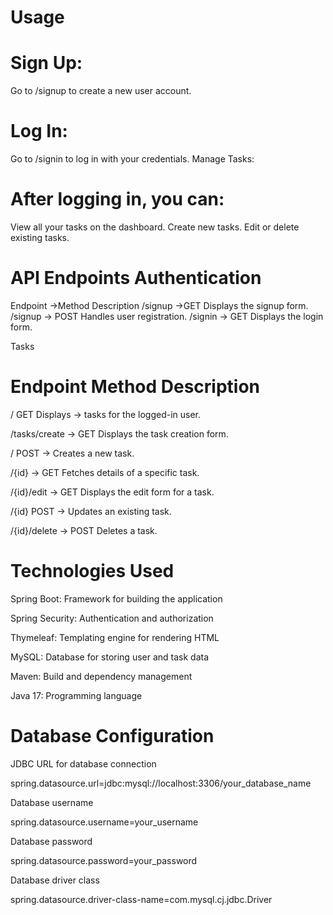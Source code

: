 # Usage
# Sign Up:

Go to /signup to create a new user account.
# Log In:

Go to /signin to log in with your credentials.
Manage Tasks:

# After logging in, you can:
View all your tasks on the dashboard.
Create new tasks.
Edit or delete existing tasks.


# API Endpoints Authentication


Endpoint ->Method	Description
/signup	->GET	Displays the signup form.
/signup ->	POST	Handles user registration.
/signin ->	GET	Displays the login form.

Tasks

# Endpoint	Method	Description


/	GET	Displays -> tasks for the logged-in user.

/tasks/create	 -> GET	Displays the task creation form.

/	POST ->	Creates a new task.

/{id} ->	GET	Fetches details of a specific task.

/{id}/edit -> GET	Displays the edit form for a task.

/{id}	POST ->	Updates an existing task.

/{id}/delete ->	POST	Deletes a task.


# Technologies Used


Spring Boot: Framework for building the application

Spring Security: Authentication and authorization

Thymeleaf: Templating engine for rendering HTML

MySQL: Database for storing user and task data

Maven: Build and dependency management

Java 17: Programming language


# Database Configuration

JDBC URL for database connection

spring.datasource.url=jdbc:mysql://localhost:3306/your_database_name

 Database username
 
spring.datasource.username=your_username

 Database password
 
spring.datasource.password=your_password

 Database driver class
 
spring.datasource.driver-class-name=com.mysql.cj.jdbc.Driver


